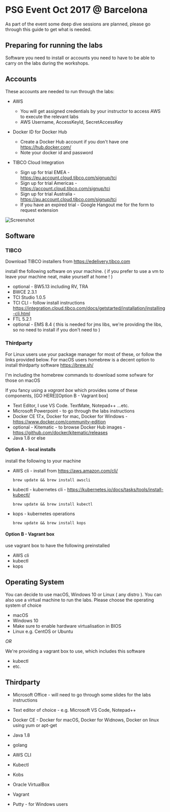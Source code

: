 # PSG Event Oct 2017 @ Barcelona
As part of the event some deep dive sessions are planned, please go through this guide to get what is needed.

## Preparing for running the labs

Software you need to install or accounts you need to have to be able to carry on the labs during the workshops.

## Accounts

These accounts are needed to run through the labs:

* AWS
  * You will get assigned credentials by your instructor to access AWS to execute the relevant labs
  * AWS Username, AccessKeyId, SecretAccessKey

* Docker ID for Docker Hub
  * Create a Docker Hub account if you don't have one https://hub.docker.com/
  * Note your docker id and password

* TIBCO Cloud Integration
  * Sign up for trial EMEA - https://eu.account.cloud.tibco.com/signup/tci
  * Sign up for trial Americas - https://account.cloud.tibco.com/signup/tci
  * Sign up for trial Australia - https://au.account.cloud.tibco.com/signup/tci
  * If you have an expired trial - Google Hangout me for the form to request extension

<!-- insert docker login image -->
![Screenshot](https://github.com/mshahat/interconnect_barcelona2017/blob/master/graphics/Screen%20Shot%202017-10-11%20at%2018.53.55.png)

## Software

### TIBCO

Download TIBCO installers from https://edelivery.tibco.com 

install the following software on your machine. ( if you prefer to use a vm to leave your machine neat, make yourself at home ! )

* optional - BW5.13 including RV, TRA
* BWCE 2.3.1
* TCI Studio 1.0.5
* TCI CLI - follow install instructions https://integration.cloud.tibco.com/docs/getstarted/installation/installing-cli.html
* FTL 5.2.1
* optional - EMS 8.4 ( this is needed for jms libs, we're providing the libs, so no need to install if you don't need to )

### Thirdparty

For Linux users use your package manager for most of these, or follow the links provided below.
For macOS users homebrew is a decent option to install thirdparty software https://brew.sh/

I'm including the homebrew commands to download some sofware for those on macOS

If you fancy using a *vagrant box* which provides some of these components, [GO HERE][Option B - Vagrant box]

* Text Editor, I use VS Code. TextMate, Notepad++ ...etc.
* Microsoft Powerpoint - to go through the labs instructions
* Docker CE 17.x, Docker for mac, Docker for Windows - https://www.docker.com/community-edition
* optional - Kitematic - to browse Docker Hub images - https://github.com/docker/kitematic/releases
* Java 1.8 or else

#### Option A - local installs
install the following to your machine 

* AWS cli - install from https://aws.amazon.com/cli/
  ```console
  brew update && brew install awscli
  ```
* kubectl - kubernetes cli - https://kubernetes.io/docs/tasks/tools/install-kubectl/
  ```console
  brew update && brew install kubectl
  ```
* kops - kubernetes operations
  ```console
  brew update && brew install kops
  ```
#### Option B - Vagrant box
use vagrant box to have the following preinstalled

* AWS cli
* kubectl
* kops

## Operating System
You can decide to use macOS, Windows 10 or Linux ( any distro ). 
You can also use a virtual machine to run the labs. Please choose the operating system of choice 

* macOS 
* Windows 10
 * Make sure to enable hardware virtualisation in BIOS
* Linux e.g. CentOS or Ubuntu

*OR* 

We're providing a vagrant box to use, which includes this software 
* kubectl
* etc.

## Thirdparty

* Microsoft Office - will need to go through some slides for the labs instructions
* Text editor of choice - e.g. Microsoft VS Code, Notepad++
* Docker CE - Docker for macOS, Docker for Widnows, Docker on linux using yum or apt-get
* Java 1.8
* golang

* AWS CLI
* Kubectl
* Kobs
* Oracle VirtualBox
* Vagrant
* Putty - for Windows users
